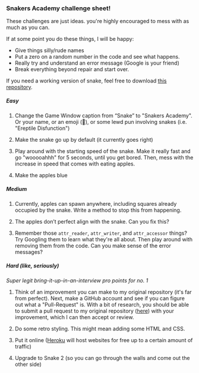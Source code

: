 ### Snakers Academy challenge sheet!

These challenges are just ideas. you're highly encouraged to mess with as much as you can.

If at some point you do these things, I will be happy:
* Give things silly/rude names
* Put a zero on a random number in the code and see what happens.
* Really try and understand an error message (Google is your friend)
* Break everything beyond repair and start over.  

If you need a working version of snake, feel free to download [this repository](https://github.com/nazwhale/ruby-snake).

##### Easy

1) Change the Game Window caption from “Snake” to "Snakers Academy". Or your name, or an emoji (🐍), or some lewd pun involving snakes (i.e. "Ereptile Disfunction")

2) Make the snake go up by default (it currently goes right)

3) Play around with the starting speed of the snake. Make it really fast and go "wooooahhh" for 5 seconds, until you get bored. Then, mess with the increase in speed that comes with eating apples.

4) Make the apples blue

##### Medium

1) Currently, apples can spawn anywhere, including squares already occupied by the snake. Write a method to stop this from happening.

2) The apples don’t perfect align with the snake. Can you fix this?

3) Remember those `attr_reader`, `attr_writer`, and `attr_accessor` things? Try Googling them to learn what they're all about. Then play around with removing them from the code. Can you make sense of the error messages?

##### Hard (like, seriously)

*Super legit bring-it-up-in-an-interview pro points for no. 1*

1) Think of an improvement you can make to my original repository (it's far from perfect). Next, make a GitHub account and see if you can figure out what a "Pull-Request" is. With a bit of research, you should be able to submit a pull request to my original repository ([here](https://github.com/nazwhale/ruby-snake)) with your improvement, which I can then accept or review.


2) Do some retro styling. This might mean adding some HTML and CSS.

3) Put it online ([Heroku](https://www.heroku.com/) will host websites for free up to a certain amount of traffic)

4) Upgrade to Snake 2 (so you can go through the walls and come out the other side)

